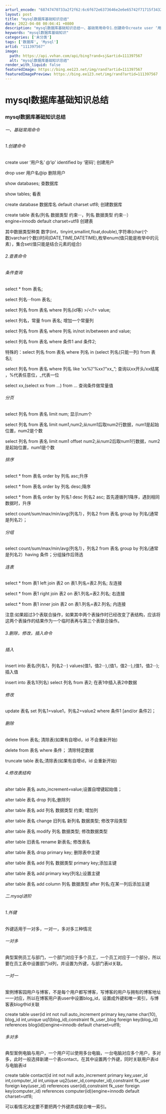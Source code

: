 ```yaml
---
arturl_encode: "68747470733a2f2f62:6c6f672e6373646e2e6e65742f71715f34323435353738392f:61727469636c652f64657461696c732f313131333937353637"
layout: post
title: "mysql数据库基础知识总结"
date: 2022-04-08 00:04:41 +0800
description: "mysql数据库基础知识总结一、基础常用命令1.创建命令create user ‘用户名’ @‘ip"
keywords: "mysql数据库基础知识"
categories: ['未分类']
tags: ['数据库', 'Mysql']
artid: "111397567"
image:
  path: https://api.vvhan.com/api/bing?rand=sj&artid=111397567
  alt: "mysql数据库基础知识总结"
render_with_liquid: false
featuredImage: https://bing.ee123.net/img/rand?artid=111397567
featuredImagePreview: https://bing.ee123.net/img/rand?artid=111397567
---
```


# mysql数据库基础知识总结

### mysql数据库基础知识总结

###### 一、基础常用命令

###### 1.创建命令

create user ‘用户名’ @‘ip’ identified by ‘密码’; 创建用户
  
drop user 用户名@ip 删除用户
  
show databases; 查数据库
  
show tables; 看表
  
create database 数据库名 default charset utf8; 创建数据库
  
create table 表名(列名 数据类型 约束···，列名 数据类型 约束···）engine=innodb default charset=utf8 创建表
  
其中数据类型种类 数字(int，tinyint,smallint,float,double),字符串(char(个数)varchar(个数))时间(DATE,TIME,DATETIME),枚举enum(值只能是枚举中的元素），集合set(值只能是结合元素的组合)

###### 2.查表命令

###### 条件查询

select \* from 表名;
  
select 列名···from 表名;
  
select 列名 from 表名 where 列名(id等) >/</!= value;
  
select 列名，常量 from 表名; 增加一个常量列
  
select 列名 from 表名 where 列名 in/not in/between and value;
  
select 列名 from 表名 where 条件1 and 条件2;
  
特殊的：select 列名 from 表名 where 列名 in (select 列名(只能一列) from 表名);
  
select 列名 from 表名 where 列名 like ‘xx%’/’%xx’/“xx\_”; 查询以xx开头/xx结尾 ，%代表任意位，\_代表一位
  
select xx,(select xx from …) from … 查询条件做常量值

###### 分页

select 列名 from 表名 limit num; 显示num个
  
select 列名 from 表名 limit num1,num2;从num1后取num2行数据，num1是起始位置，num2是个数
  
select 列名 from 表名 limit num1 offset num2;从num2后取num1行数据，num2是起始位置，num1是个数

###### 排序

select \* from 表名 order by 列名 asc;升序
  
select \* from 表名 order by 列名 desc;降序
  
select \* from 表名 order by 列名1 desc 列名2 asc; 首先遵循列1降序，遇到相同数据时，升序
  
select count/sum/max/min/avg(列名1），列名2 from 表名 group by 列名(通常是列名2）；

###### 分组

select count/sum/max/min/avg(列名1），列名2 from 表名 group by 列名(通常是列名2）having 条件；分组操作后筛选

###### 连表

select \* from 表1 left join 表2 on 表1.列名=表2.列名; 左连接
  
select \* from 表1 right join 表2 on 表1.列名=表2.列名; 右连接
  
select \* from 表1 inner join 表2 on 表1.列名=表2.列名; 内连接
  
注意:如果超过3个表联合操作，如果其中两个表操作时已经改变了表结构，应该将这两个表操作的结果作为一个临时表再与第三个表联合操作。

###### 3.删除，修改，插入命令

###### 插入

insert into 表名(列名1，列名2···) values(值1，值2···),(值1，值2···),(值1，值2···); 插入值
  
insert into 表名1(列名) select 列名 from 表2; 在表1中插入表2中数据

###### 修改

update 表名 set 列名1=value1，列名2=value2 where 条件1 [and/or 条件2]；

###### 删除

delete from 表名; 清除表(如果有自增id，id 不会重新开始)
  
delete from 表名 where 条件； 清除特定数据
  
truncate table 表名;清除表(如果有自增id，id 会重新开始)

###### 4.修改表结构

alter table 表名 auto\_increment=value;设置自增键起始值；
  
alter table 表名 drop 列名;删除列
  
alter table 表名 add 列名 数据类型 约束; 增加列
  
alter table 表名 change 旧列名 新列名 数据类型; 修改字段类型
  
alter table 表名 modify 列名 数据类型; 修改数据类型
  
alter table 旧表名 rename 新表名; 修改表名
  
alter table 表名 drop primary key; 删除表中主键
  
alter table 表名 add 列名 数据类型 primary key;添加主键
  
alter table 表名 add primary key(列名);设置主键
  
alter table 表名 add column 列名 数据类型 after 列名;在某一列后添加主键

###### 二.mysql进阶

###### 1.外键

外键适用于一对多，一对一，多对多三种情况

###### 一对多

典型案例员工与部门，一个部门对应于多个员工，一个员工对应于一个部分，所以要在员工表中设置部门id列，并设置为外键，与部门表id关联。

###### 一对一

案例博客园用户与博客，不是每个用户都写博客，写博客的用户与拥有的博客地址一一对应，所以在博客用户表user中设置blog\_id，设置成外键和唯一索引，与博客表blog中id关联

create table user(id int not null auto\_increment primary key,name char(10), blog\_id int,unique uq1(blog\_id),constraint fk\_user\_blog foreign key(blog\_id) references blog(id))engine=innodb default charset=utf8;

###### 多对多

典型案例电脑与用户，一个用户可以使用多台电脑，一台电脑对应多个用户，多对多，此时一般选择新建一个表contact，在其中设置两个外键，同时关联用户表id与电脑表id

create table contact(id int not null auto\_increment primary key,user\_id int,computer\_id int,unique uq2(user\_id,computer\_id),constraint fk\_user foreign key(user\_id) references user(id),constraint fk\_user foreign key(computer\_id) references computer(id))engine=innodb default charset=utf8;

可以看情况决定要不要把两个外键弄成联合唯一索引。